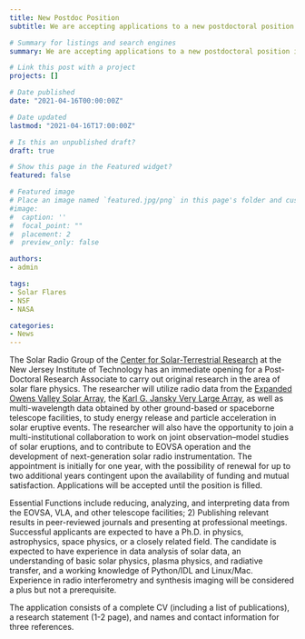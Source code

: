 ```yaml
---
title: New Postdoc Position 
subtitle: We are accepting applications to a new postdoctoral position in our group. Earliest start date is May 31, 2021.

# Summary for listings and search engines
summary: We are accepting applications to a new postdoctoral position in our group. Earliest start date is May 31, 2021.

# Link this post with a project
projects: []

# Date published
date: "2021-04-16T00:00:00Z"

# Date updated
lastmod: "2021-04-16T17:00:00Z"

# Is this an unpublished draft?
draft: true 

# Show this page in the Featured widget?
featured: false

# Featured image
# Place an image named `featured.jpg/png` in this page's folder and customize its options here.
#image:
#  caption: ''
#  focal_point: ""
#  placement: 2
#  preview_only: false

authors:
- admin

tags:
- Solar Flares 
- NSF
- NASA

categories:
- News
---
```

The Solar Radio Group of the [Center for Solar-Terrestrial Research](https://centers.njit.edu/cstr/) at the New Jersey Institute of Technology has an immediate opening for a Post-Doctoral Research Associate to carry out original research in the area of solar flare physics. The researcher will utilize radio data from the [Expanded Owens Valley Solar Array](http://ovsa.njit.edu/), the [Karl G. Jansky Very Large Array](https://science.nrao.edu/facilities/vla/), as well as multi-wavelength data obtained by other ground-based or spaceborne telescope facilities, to study energy release and particle acceleration in solar eruptive events. The researcher will also have the opportunity to join a multi-institutional collaboration to work on joint observation–model studies of solar eruptions, and to contribute to EOVSA operation and the development of next-generation solar radio instrumentation. The appointment is initially for one year, with the possibility of renewal for up to two additional years contingent upon the availability of funding and mutual satisfaction. Applications will be accepted until the position is filled.
 
Essential Functions include reducing, analyzing, and interpreting data from the EOVSA, VLA, and other telescope facilities; 2) Publishing relevant results in peer-reviewed journals and presenting at professional meetings. Successful applicants are expected to have a Ph.D. in physics, astrophysics, space physics, or a closely related field. The candidate is expected to have experience in data analysis of solar data, an understanding of basic solar physics, plasma physics, and radiative transfer, and a working knowledge of Python/IDL and Linux/Mac. Experience in radio interferometry and synthesis imaging will be considered a plus but not a prerequisite.

The application consists of a complete CV (including a list of publications), a research statement (1-2 page), and names and contact information for three references. 



